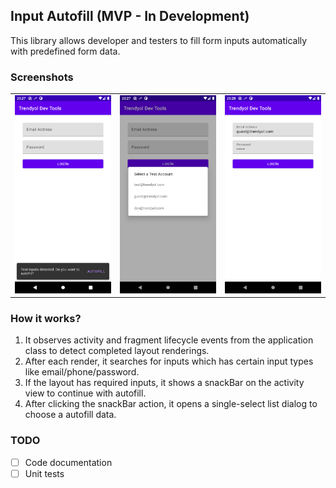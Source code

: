 ## Input Autofill (MVP - In Development)

This library allows developer and testers to fill form inputs automatically with predefined
form data.

### Screenshots

<table>
 	<tr>
  		<td><img src="/autofill/art/ss1.png" width="250" /></td>
  		<td><img src="/autofill/art/ss2.png" width="250" /></td>
  		<td><img src="/autofill/art/ss3.png" width="250" /></td>
 	</tr>
</table>

### How it works?

1. It observes activity and fragment lifecycle events from the application class to detect completed layout renderings.
2. After each render, it searches for inputs which has certain input types like email/phone/password.
3. If the layout has required inputs, it shows a snackBar on the activity view to continue with autofill.
4. After clicking the snackBar action, it opens a single-select list dialog to choose a autofill data.

### TODO

- [ ] Code documentation
- [ ] Unit tests
